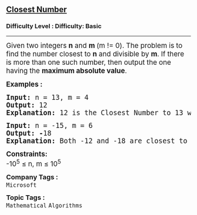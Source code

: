 <h2><a href="https://www.geeksforgeeks.org/problems/closest-number5728/1">Closest Number</a></h2><h3>Difficulty Level : Difficulty: Basic</h3><hr><div class="problems_problem_content__Xm_eO"><p><span style="font-size: 14pt;">Given two integers <strong>n</strong> and <strong>m </strong></span><span style="font-size: 18.6667px;">(m != 0)</span><span style="font-size: 14pt;">. The problem is to find the number closest to </span><strong style="font-size: 14pt;">n</strong><span style="font-size: 14pt;"> and divisible by </span><strong style="font-size: 14pt;">m</strong><span style="font-size: 14pt;">. If there is more than one such number, then output the one having the </span><strong style="font-size: 14pt;">maximum absolute value</strong><span style="font-size: 14pt;">.</span></p>
<p><span style="font-size: 14pt;"><strong>Examples :</strong></span></p>
<pre><span style="font-size: 14pt;"><strong>Input: </strong>n<strong> </strong>=<strong> </strong>13, m<strong> </strong>=<strong> </strong>4
<strong>Output: </strong>12
<strong>Explanation: </strong>12 is the Closest Number to 13 which is divisible by 4.</span></pre>
<pre><span style="font-size: 14pt;"><strong>Input:</strong> n<strong> </strong>= -15, m<strong> </strong>= 6
<strong>Output: -</strong>18
<strong>Explanation: </strong>Both -12 and -18 are closest to -15 and divisible by 6, but -18 has the maximum absolute value. So, output is -18.</span></pre>
<p><span style="font-size: 14pt;"><strong>Constraints:</strong></span><br><span style="font-size: 14pt;">-10<sup>5</sup> ≤ n, m ≤ 10<sup>5</sup></span></p></div><p><span style=font-size:18px><strong>Company Tags : </strong><br><code>Microsoft</code>&nbsp;<br><p><span style=font-size:18px><strong>Topic Tags : </strong><br><code>Mathematical</code>&nbsp;<code>Algorithms</code>&nbsp;